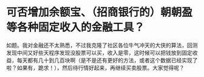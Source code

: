 # 可否增加余额宝、（招商银行的）朝朝盈等各种固定收入的金融工具？

如题。我对金融还不太熟悉，不过我克隆了社区各位牛气冲天的大侠的算法，回测发现中间又好些天程序发现没股票可以买，收入是零，这时候可以把钱放到固定收益，每天都有几十到几百块啊（是不是还有更好的方法，或者这个数据已经实现了啦？如果有，跪求！），然后待行情好起来，再继续买卖股票。大家觉得呢？